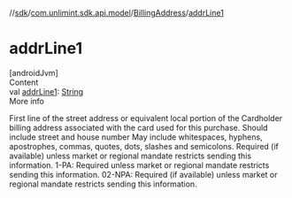 //[sdk](../../../index.md)/[com.unlimint.sdk.api.model](../index.md)/[BillingAddress](index.md)/[addrLine1](addr-line1.md)



# addrLine1  
[androidJvm]  
Content  
val [addrLine1](addr-line1.md): [String](https://kotlinlang.org/api/latest/jvm/stdlib/kotlin/-string/index.html)  
More info  


First line of the street address or equivalent local portion of the Cardholder billing address associated with the card used for this purchase. Should include street and house number May include whitespaces, hyphens, apostrophes, commas, quotes, dots, slashes and semicolons. Required (if available) unless market or regional mandate restricts sending this information. 1-PA: Required unless market or regional mandate restricts sending this information. 02-NPA: Required (if available) unless market or regional mandate restricts sending this information.

  



